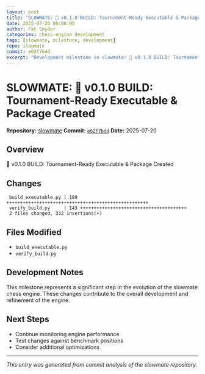 ```yaml
---
layout: post
title: "SLOWMATE: 🚀 v0.1.0 BUILD: Tournament-Ready Executable & Package Created"
date: 2025-07-20 00:00:00 
author: Pat Snyder
categories: chess-engine development
tags: [slowmate, milestone, development]
repo: slowmate
commit: e62f7bdd
excerpt: "Development milestone in slowmate: 🚀 v0.1.0 BUILD: Tournament-Ready Executable & Package Created"
---
```


# SLOWMATE: 🚀 v0.1.0 BUILD: Tournament-Ready Executable & Package Created

**Repository:** [slowmate](https://github.com/pssnyder/slowmate)
**Commit:** [`e62f7bdd`](https://github.com/pssnyder/slowmate/commit/e62f7bddfbe01f2141cffb44719118f94ce733ad)
**Date:** 2025-07-20

## Overview

🚀 v0.1.0 BUILD: Tournament-Ready Executable & Package Created

## Changes

```
 build_executable.py | 189 ++++++++++++++++++++++++++++++++++++++++++++++++++++
 verify_build.py     | 143 +++++++++++++++++++++++++++++++++++++++
 2 files changed, 332 insertions(+)
```

## Files Modified

- `build_executable.py`
- `verify_build.py`

## Development Notes

This milestone represents a significant step in the evolution of the slowmate chess engine. These changes contribute to the overall development and refinement of the engine.

## Next Steps

- Continue monitoring engine performance
- Test changes against benchmark positions
- Consider additional optimizations

---

*This entry was generated from commit analysis of the slowmate repository.*
